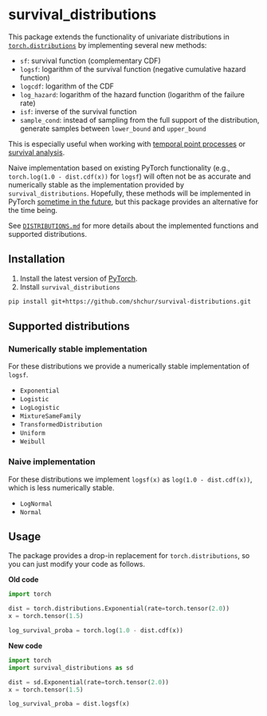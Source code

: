 # survival_distributions

This package extends the functionality of univariate distributions in [`torch.distributions`](https://pytorch.org/docs/stable/distributions.html)
by implementing several new methods:
- `sf`: survival function (complementary CDF)
- `logsf`: logarithm of the survival function (negative cumulative hazard function)
- `logcdf`: logarithm of the CDF
- `log_hazard`: logarithm of the hazard function (logarithm of the failure rate)
- `isf`: inverse of the survival function
- `sample_cond`: instead of sampling from the full support of the distribution, 
generate samples between `lower_bound` and `upper_bound`
 
This is especially useful when working with
[temporal point processes](https://shchur.github.io/blog/2020/tpp1-conditional-intensity/)
or [survival analysis](https://en.wikipedia.org/wiki/Survival_analysis).

Naive implementation based on existing PyTorch functionality (e.g., 
`torch.log(1.0 - dist.cdf(x))` for `logsf`) will often not be as accurate and numerically 
stable as the implementation provided by `survival_distributions`.
Hopefully, these methods will be implemented in PyTorch [sometime in the future](https://github.com/pytorch/pytorch/issues/52973), 
but this package provides an alternative for the time being.

See [`DISTRIBUTIONS.md`](https://github.com/shchur/survival_distributions/blob/main/DISTRIBUTIONS.md) for more details about the implemented functions and supported distributions.

## Installation
1. Install the latest version of [PyTorch](https://pytorch.org/get-started/locally/).
2. Install `survival_distributions`
```bash
pip install git+https://github.com/shchur/survival-distributions.git
```

## Supported distributions

### Numerically stable implementation
For these distributions we provide a numerically stable implementation of `logsf`.
- `Exponential`
- `Logistic`
- `LogLogistic`
- `MixtureSameFamily`
- `TransformedDistribution`
- `Uniform`
- `Weibull`

### Naive implementation 
For these distributions we implement `logsf(x)` as `log(1.0 - dist.cdf(x))`, which is less 
numerically stable.
- `LogNormal`
- `Normal`


## Usage
The package provides a drop-in replacement for `torch.distributions`, so you can just modify your code as follows.

**Old code**
```python
import torch

dist = torch.distributions.Exponential(rate=torch.tensor(2.0))
x = torch.tensor(1.5)

log_survival_proba = torch.log(1.0 - dist.cdf(x))
```
**New code**
```python
import torch
import survival_distributions as sd

dist = sd.Exponential(rate=torch.tensor(2.0))
x = torch.tensor(1.5)

log_survival_proba = dist.logsf(x)
```